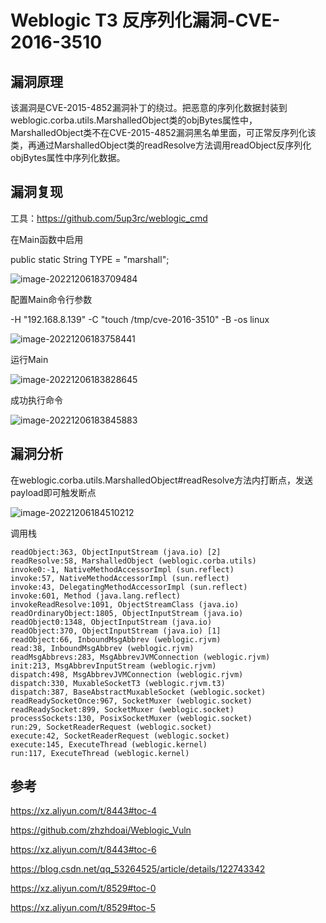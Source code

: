 # Weblogic T3 反序列化漏洞-CVE-2016-3510

## 漏洞原理

该漏洞是CVE-2015-4852漏洞补丁的绕过。把恶意的序列化数据封装到weblogic.corba.utils.MarshalledObject类的objBytes属性中，MarshalledObject类不在CVE-2015-4852漏洞黑名单里面，可正常反序列化该类，再通过MarshalledObject类的readResolve方法调用readObject反序列化objBytes属性中序列化数据。

## 漏洞复现

工具：https://github.com/5up3rc/weblogic_cmd

在Main函数中启用

public static String TYPE = "marshall";

![image-20221206183709484](D:/Desktop/%E6%BC%8F%E6%B4%9E%E5%88%86%E6%9E%90/Weblogic/Assets/Weblogic%20T3%20%E5%8F%8D%E5%BA%8F%E5%88%97%E5%8C%96%E6%BC%8F%E6%B4%9E-3-CVE-2016-3510/image-20221206183709484.png)  

配置Main命令行参数

-H "192.168.8.139" -C "touch /tmp/cve-2016-3510" -B -os linux

![image-20221206183758441](D:/Desktop/%E6%BC%8F%E6%B4%9E%E5%88%86%E6%9E%90/Weblogic/Assets/Weblogic%20T3%20%E5%8F%8D%E5%BA%8F%E5%88%97%E5%8C%96%E6%BC%8F%E6%B4%9E-3-CVE-2016-3510/image-20221206183758441.png)  

运行Main

![image-20221206183828645](D:/Desktop/%E6%BC%8F%E6%B4%9E%E5%88%86%E6%9E%90/Weblogic/Assets/Weblogic%20T3%20%E5%8F%8D%E5%BA%8F%E5%88%97%E5%8C%96%E6%BC%8F%E6%B4%9E-3-CVE-2016-3510/image-20221206183828645.png)  

成功执行命令

![image-20221206183845883](D:/Desktop/%E6%BC%8F%E6%B4%9E%E5%88%86%E6%9E%90/Weblogic/Assets/Weblogic%20T3%20%E5%8F%8D%E5%BA%8F%E5%88%97%E5%8C%96%E6%BC%8F%E6%B4%9E-3-CVE-2016-3510/image-20221206183845883.png) 

## 漏洞分析

在weblogic.corba.utils.MarshalledObject#readResolve方法内打断点，发送payload即可触发断点

![image-20221206184510212](D:/Desktop/%E6%BC%8F%E6%B4%9E%E5%88%86%E6%9E%90/Weblogic/Assets/Weblogic%20T3%20%E5%8F%8D%E5%BA%8F%E5%88%97%E5%8C%96%E6%BC%8F%E6%B4%9E-3-CVE-2016-3510/image-20221206184510212.png) 

调用栈

```
readObject:363, ObjectInputStream (java.io) [2]
readResolve:58, MarshalledObject (weblogic.corba.utils)
invoke0:-1, NativeMethodAccessorImpl (sun.reflect)
invoke:57, NativeMethodAccessorImpl (sun.reflect)
invoke:43, DelegatingMethodAccessorImpl (sun.reflect)
invoke:601, Method (java.lang.reflect)
invokeReadResolve:1091, ObjectStreamClass (java.io)
readOrdinaryObject:1805, ObjectInputStream (java.io)
readObject0:1348, ObjectInputStream (java.io)
readObject:370, ObjectInputStream (java.io) [1]
readObject:66, InboundMsgAbbrev (weblogic.rjvm)
read:38, InboundMsgAbbrev (weblogic.rjvm)
readMsgAbbrevs:283, MsgAbbrevJVMConnection (weblogic.rjvm)
init:213, MsgAbbrevInputStream (weblogic.rjvm)
dispatch:498, MsgAbbrevJVMConnection (weblogic.rjvm)
dispatch:330, MuxableSocketT3 (weblogic.rjvm.t3)
dispatch:387, BaseAbstractMuxableSocket (weblogic.socket)
readReadySocketOnce:967, SocketMuxer (weblogic.socket)
readReadySocket:899, SocketMuxer (weblogic.socket)
processSockets:130, PosixSocketMuxer (weblogic.socket)
run:29, SocketReaderRequest (weblogic.socket)
execute:42, SocketReaderRequest (weblogic.socket)
execute:145, ExecuteThread (weblogic.kernel)
run:117, ExecuteThread (weblogic.kernel)
```



## 参考

https://xz.aliyun.com/t/8443#toc-4

https://github.com/zhzhdoai/Weblogic_Vuln

https://xz.aliyun.com/t/8443#toc-6

https://blog.csdn.net/qq_53264525/article/details/122743342

https://xz.aliyun.com/t/8529#toc-0

https://xz.aliyun.com/t/8529#toc-5